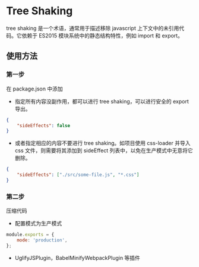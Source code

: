 # Tree Shaking

tree shaking 是一个术语，通常用于描述移除 javascript 上下文中的未引用代码。它依赖于 ES2015 模块系统中的静态结构特性，例如 import 和 export。

## 使用方法

### 第一步

在 package.json 中添加

- 指定所有内容没副作用，都可以进行 tree shaking，可以进行安全的 export 导出。

```json
{
	"sideEffects": false
}
```

- 或者指定相应的内容不要进行 tree shaking。如项目使用 css-loader 并导入 css 文件，则需要将其添加到 sideEffect 列表中，以免在生产模式中无意将它删除。

```json
{
	"sideEffects": ["./src/some-file.js", "*.css"]
}
```

### 第二步

压缩代码

- 配置模式为生产模式

```js
module.exports = {
	mode: 'production',
};
```

- UglifyJSPlugin，BabelMinifyWebpackPlugin 等插件
